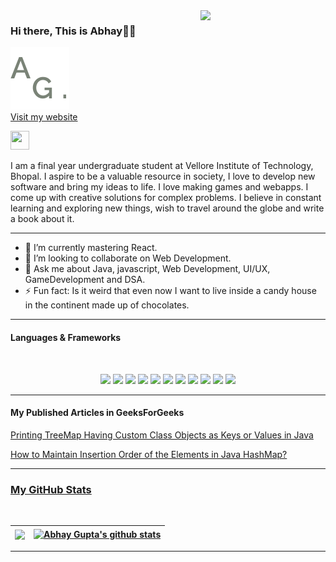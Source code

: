 <img align="right" width="200" src="https://res.cloudinary.com/doy1foyff/image/upload/v1622733135/output-onlinegiftools_o3zkhz.gif">

<h3 align ="left" >Hi there, This is Abhay👋😁</h3>

<!--
**Abhay-G/Abhay-G** is a ✨ _special_ ✨ repository because its `README.md` (this file) appears on your GitHub profile.


Here are some ideas to get you started:

- 🔭 I’m currently working on ...
- 🌱 I’m currently learning ...
- 👯 I’m looking to collaborate on ...
- 🤔 I’m looking for help with ...
- 💬 Ask me about ...
- 📫 How to reach me: ...
- 😄 Pronouns: ...
- ⚡ Fun fact: ...
-->

<a href = "https://abhay07.netlify.app/" target="_blank"><img src="https://github.com/Abhay-G/Portfolio/blob/main/src/assets/logo.svg"></a>
</br>
<a href = "https://abhay07.netlify.app/" target="_blank"> Visit my website </a>

<p align="left">
  
  <a href="https://www.linkedin.com/in/abhay-gupta-253a45198/" target="_blank" ><img src="https://cdn4.iconfinder.com/data/icons/social-messaging-ui-color-shapes-2-free/128/social-linkedin-circle-512.png" width="30px" height="30px"></a>  
</p>

<p align = "left">I am a final year undergraduate student at Vellore Institute of Technology, Bhopal. I aspire to be a valuable resource in society, I love to develop new software and bring my ideas to life. I love making games and webapps. I come up with creative solutions for complex problems. I believe in constant learning and exploring new things, wish to travel around the globe and write a book about it.</p>

----

- 🌱 I’m currently mastering React.
- 👯 I’m looking to collaborate on Web Development.
- 💬 Ask me about Java, javascript, Web Development, UI/UX, GameDevelopment and DSA.
- ⚡ Fun fact: Is it weird that even now I want to live inside a candy house in the continent made up of chocolates.

----
#### Languages & Frameworks
<br />
<p align="center">    
  <img src="https://img.icons8.com/color/48/000000/java-coffee-cup-logo.png" width="50px"/>
  <img src="https://img.icons8.com/color/48/000000/nodejs.png"/> 
  <img src="https://img.icons8.com/nolan/48/react-native.png"/>
  <img src="https://img.icons8.com/color/48/000000/javascript.png" width="45px"/> 
  <img width="44px"src="https://upload.wikimedia.org/wikipedia/commons/thumb/1/17/GraphQL_Logo.svg/1200px-GraphQL_Logo.svg.png"/>
  <img src="https://img.icons8.com/color/48/000000/bootstrap.png"/>
  <img src="https://img.icons8.com/color/48/000000/mongodb.png" width="45px"/>
  <img src="https://sass-lang.com/assets/img/logos/logo-b6e1ef6e.svg" width="45px"/>
  <img src="https://img.icons8.com/nolan/48/html-5.png"/>
  <img src="https://img.icons8.com/color/48/000000/css3.png"/>
  <img src="https://img.icons8.com/nolan/48/unity.png"/>
  
</p>

----
<h4>My Published Articles in GeeksForGeeks</h4>
<p><a href="https://www.geeksforgeeks.org/printing-treemap-having-custom-class-objects-as-keys-or-values-in-java/">Printing TreeMap Having Custom Class Objects as Keys or Values in Java</p>
<p><a href="https://www.geeksforgeeks.org/how-to-maintain-insertion-order-of-the-elements-in-java-hashmap/">How to Maintain Insertion Order of the Elements in Java HashMap?</p>
<hr>
<h3>My GitHub Stats</h3>
<br>


|<img align="center" src="https://github-readme-stats.vercel.app/api/top-langs/?username=Abhay-G&title_color=9580ff&icon_color=42b463&text_color=9f9f9f&bg_color=282a35&hide_langs_below=1&layout=compact" width="500px"/>|<img align="center" src="https://github-readme-stats.vercel.app/api?username=Abhay-G&show_icons=true&title_color=9580ff&icon_color=42b463&text_color=9f9f9f&bg_color=282a35" alt="Abhay Gupta's github stats"  width="600px" />
|---|---|

----

